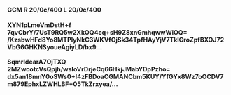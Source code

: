 #### GCM R 20/0c/400 L 20/0c/400
**XYN1pLmeVmDstH+f**<br/>**7qvCbrY/7UsT9RQ5w2XkOQ4cq+sH9Z8xnGmhqwwWiOQ=**<br/>**/KzsbwHFd8Yo8MTPlyNkC3WKVfOjSk34TpfHAyYjV7TklGroZpfBXOJ72VbG6GHKNSyoueAgiyLD/bx9...**<br/><br/>
**SqmrIdearA7OjTXQ**<br/>**2MZwcotcVsQpjh/wsIoVrDrjeCq66HkjJMabYDpPzho=**<br/>**dx5an18mnY0oSWs0+I4zFBDoaCGMANCbm5KUY/YfGYx8Wz7oOCDV7m879EphxLZWHLBF+05TkZrxyea/...**